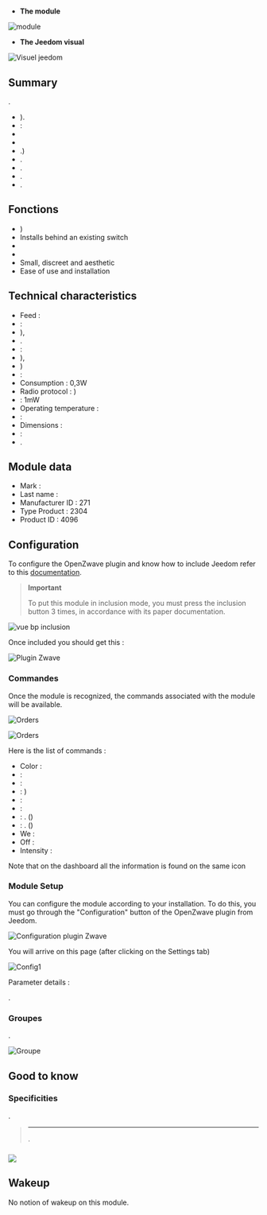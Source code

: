 # 

-   **The module**

![module](images/fibaro.fgrgb101/module.jpg)

-   **The Jeedom visual**

![Visuel jeedom](images/fibaro.fgrgb101/Visuel_jeedom.png)

## Summary

.

-   ).
-    :
-   
-   
-   .)
-   .
-   .
-   .
-   .

## Fonctions

-   )
-   Installs behind an existing switch
-   
-   
-   Small, discreet and aesthetic
-   Ease of use and installation

## Technical characteristics

-   Feed : 
-    :
-   ),
-   . 
-    :
-   ),
-   )
-    : 
-   Consumption : 0,3W
-   Radio protocol : )
-    : 1mW
-   Operating temperature : 
-    : 
-   Dimensions : 
-    : 
-   .

## Module data

-   Mark : 
-   Last name : 
-   Manufacturer ID : 271
-   Type Product : 2304
-   Product ID : 4096

## Configuration

To configure the OpenZwave plugin and know how to include Jeedom refer to this [documentation](https://doc.jeedom.com/en_US/plugins/automation%20protocol/openzwave/).

> **Important**
>
> To put this module in inclusion mode, you must press the inclusion button 3 times, in accordance with its paper documentation.

![vue bp inclusion](images/fibaro.fgrgb101/vue_bp_inclusion.png)

Once included you should get this :

![Plugin Zwave](images/fibaro.fgrgb101/configuration.png)

### Commandes

Once the module is recognized, the commands associated with the module will be available.

![Orders](images/fibaro.fgrgb101/commande_1.png)

![Orders](images/fibaro.fgrgb101/commande_2.png)

Here is the list of commands :

-   Color : 
-    : 
-    : 
-    : )
-    : 
-    : 
-    : . ()
-    : . ()
-   We : 
-   Off : 
-   Intensity : 

Note that on the dashboard all the information is found on the same icon

### Module Setup

You can configure the module according to your installation. To do this, you must go through the "Configuration" button of the OpenZwave plugin from Jeedom.

![Configuration plugin Zwave](images/plugin/bouton_configuration.jpg)

You will arrive on this page (after clicking on the Settings tab)

![Config1](images/fibaro.fgrgb101/parametres.png)

Parameter details :

.

### Groupes

.

![Groupe](images/fibaro.fgrgb101/groupes.png)

## Good to know

### Specificities

.

> ****
>
> .

### 

![](images/fibaro.fgrgb101/Visuel_alternatif.png)

## Wakeup

No notion of wakeup on this module.
